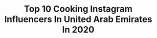 ---
title: Top 10 Cooking Instagram Influencers In United Arab Emirates In 2020
description: >-
  Find top cooking Instagram influencers in United Arab Emirates in 2020. Most popular hashtags: #dubailife #ramadan #eidmubarak #easyrecipes.
platform: Instagram
profiles:
  - username: "joyfulhomecooking"
    fullname: >-
      Joyce Mrad
    location: "United Arab Emirates"
    followers: 37206
    engagement: 347
    commentsToLikes: 0.090932
    id: ck138wefhicbv0i19f898cdo1
    verified: false
    hashtags: "#copycatrecipes, #instagood, #veganeats, #veganrecipe"
  - username: "afsheenowais"
    fullname: >-
      Blessed with the Best Mommy
    location: "United Arab Emirates"
    followers: 29871
    engagement: 484
    commentsToLikes: 0.179016
    id: ck5pw3wplkz1b0i11xno2l07p
    verified: false
    hashtags: "#pepperchallenge, #bakingbasics, #iftarspecial, #2020"
  - username: "rolakitchen.uae"
    fullname: >-
      Rola’s Kitchen
    location: "United Arab Emirates"
    followers: 8670
    engagement: 445
    commentsToLikes: 0.237946
    id: ck9wggt86tcnt0j78p90exchv
    verified: false
    hashtags: "#soups, #recipe, #healthyfood, #ramadan"
  - username: "bongfusion_indian_fooduae"
    fullname: >-
      Fusion_Indianfoodie_UAE
    location: "United Arab Emirates"
    followers: 22425
    engagement: 661
    commentsToLikes: 0.039843
    id: ck8t7v8p5i2wh0j78p1awm6nz
    verified: false
    hashtags: "#chickencurry, #spicyramen, #sodelhi, #dubailife"
  - username: "diya.nair.14"
    fullname: >-
      Diya Nair
    location: "United Arab Emirates"
    followers: 5554
    engagement: 779
    commentsToLikes: 0.220631
    id: ckaosarccqvzu0i7864h685if
    verified: false
    hashtags: "#mangoicecream, #healthydrinks, #homechefs, #worldfoodday"
  - username: "bossgirlpriya1792"
    fullname: >-
      Queen of Jet lags 🛫🇮🇳🇦🇪
    location: "United Arab Emirates"
    followers: 24822
    engagement: 386
    commentsToLikes: 0.109225
    id: ck9webz5qjm2c0j784c8117oi
    verified: false
    hashtags: "#foodblogging, #etihadcrew, #flowerlove, #fridgesituation"
  - username: "zainabmsadiq"
    fullname: >-
      zainab
    location: "United Arab Emirates"
    followers: 54024
    engagement: 684
    commentsToLikes: 0.027101
    id: ck0vxg4s8yq6z0i19ecfikicp
    verified: false
    hashtags: "#recipevideo, #quarantineootd, #ramadandecor, #foodofpakistan"
  - username: "karolyammine"
    fullname: >-
      Karol Yammine  كارول يميّن
    location: "United Arab Emirates"
    followers: 80008
    engagement: 472
    commentsToLikes: 0.648848
    id: ck6uf496but030j71qffezhcx
    verified: false
    hashtags: "#hubby, #ss20, #tiktok, #quarentine"
  - username: "amysworld.tv"
    fullname: >-
      Amy Kitchingman
    location: "United Arab Emirates"
    followers: 39177
    engagement: 428
    commentsToLikes: 0.021526
    id: ck5zzdo22bjiu0i14yhbx5j5v
    verified: false
    hashtags: "#emcee, #presenter, #foodshalakids, #ramadan"
  - username: "bonjoursunset"
    fullname: >-
      Emma | Dubai 🛫🌍☀️🌅
    location: "United Arab Emirates"
    followers: 6745
    engagement: 540
    commentsToLikes: 0.063198
    id: ck6ub3kws79ff0j716tqo7ypd
    verified: false
    hashtags: "#beachlife, #womentravelers, #casualaf, #uaeblogger"
---